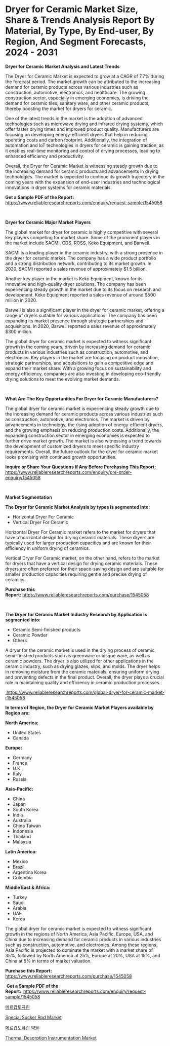 <p><h1>Dryer for Ceramic Market Size, Share & Trends Analysis Report By Material, By Type, By End-user, By Region, And Segment Forecasts, 2024 - 2031</h1></p><p><strong>Dryer for Ceramic Market Analysis and Latest Trends</strong></p>
<p><p>The Dryer for Ceramic Market is expected to grow at a CAGR of 7.7% during the forecast period. The market growth can be attributed to the increasing demand for ceramic products across various industries such as construction, automotive, electronics, and healthcare. The growing construction sector, especially in emerging economies, is driving the demand for ceramic tiles, sanitary ware, and other ceramic products, thereby boosting the market for dryers for ceramic.</p><p>One of the latest trends in the market is the adoption of advanced technologies such as microwave drying and infrared drying systems, which offer faster drying times and improved product quality. Manufacturers are focusing on developing energy-efficient dryers that help in reducing operating costs and carbon footprint. Additionally, the integration of automation and IoT technologies in dryers for ceramic is gaining traction, as it enables real-time monitoring and control of drying processes, leading to enhanced efficiency and productivity.</p><p>Overall, the Dryer for Ceramic Market is witnessing steady growth due to the increasing demand for ceramic products and advancements in drying technologies. The market is expected to continue its growth trajectory in the coming years with the expansion of end-user industries and technological innovations in dryer systems for ceramic materials.</p></p>
<p><strong>Get a Sample PDF of the Report:&nbsp;</strong> <a href="https://www.reliableresearchreports.com/enquiry/request-sample/1545058">https://www.reliableresearchreports.com/enquiry/request-sample/1545058</a></p>
<p>&nbsp;</p>
<p><strong>Dryer for Ceramic Major Market Players</strong></p>
<p><p>The global market for dryer for ceramic is highly competitive with several key players competing for market share. Some of the prominent players in the market include SACMI, CDS, ROSS, Keko Equipment, and Barwell.</p><p>SACMI is a leading player in the ceramic industry, with a strong presence in the dryer for ceramic market. The company has a wide product portfolio and a strong distribution network, contributing to its market growth. In 2020, SACMI reported a sales revenue of approximately $1.5 billion.</p><p>Another key player in the market is Keko Equipment, known for its innovative and high-quality dryer solutions. The company has been experiencing steady growth in the market due to its focus on research and development. Keko Equipment reported a sales revenue of around $500 million in 2020.</p><p>Barwell is also a significant player in the dryer for ceramic market, offering a range of dryers suitable for various applications. The company has been expanding its market presence through strategic partnerships and acquisitions. In 2020, Barwell reported a sales revenue of approximately $300 million.</p><p>The global dryer for ceramic market is expected to witness significant growth in the coming years, driven by increasing demand for ceramic products in various industries such as construction, automotive, and electronics. Key players in the market are focusing on product innovation, strategic partnerships, and acquisitions to gain a competitive edge and expand their market share. With a growing focus on sustainability and energy efficiency, companies are also investing in developing eco-friendly drying solutions to meet the evolving market demands.</p></p>
<p>&nbsp;</p>
<p><strong>What Are The Key Opportunities For Dryer for Ceramic Manufacturers?</strong></p>
<p><p>The global dryer for ceramic market is experiencing steady growth due to the increasing demand for ceramic products across various industries such as construction, automotive, and electronics. The market is driven by advancements in technology, the rising adoption of energy-efficient dryers, and the growing emphasis on reducing production costs. Additionally, the expanding construction sector in emerging economies is expected to further drive market growth. The market is also witnessing a trend towards the development of customized dryers to meet specific industry requirements. Overall, the future outlook for the dryer for ceramic market looks promising with continued growth opportunities.</p></p>
<p><strong>Inquire or Share Your Questions If Any Before Purchasing This Report:</strong> <a href="https://www.reliableresearchreports.com/enquiry/pre-order-enquiry/1545058">https://www.reliableresearchreports.com/enquiry/pre-order-enquiry/1545058</a></p>
<p>&nbsp;</p>
<p><strong>Market Segmentation</strong></p>
<p><strong>The Dryer for Ceramic Market Analysis by types is segmented into:</strong></p>
<p><ul><li>Horizontal Dryer For Ceramic</li><li>Vertical Dryer For Ceramic</li></ul></p>
<p><p>Horizontal Dryer For Ceramic market refers to the market for dryers that have a horizontal design for drying ceramic materials. These dryers are typically used for larger production capacities and are known for their efficiency in uniform drying of ceramics.</p><p>Vertical Dryer For Ceramic market, on the other hand, refers to the market for dryers that have a vertical design for drying ceramic materials. These dryers are often preferred for their space-saving design and are suitable for smaller production capacities requiring gentle and precise drying of ceramics.</p></p>
<p><strong>Purchase this Report:&nbsp;</strong><a href="https://www.reliableresearchreports.com/purchase/1545058">https://www.reliableresearchreports.com/purchase/1545058</a></p>
<p>&nbsp;</p>
<p><strong>The Dryer for Ceramic Market Industry Research by Application is segmented into:</strong></p>
<p><ul><li>Ceramic Semi-finished products</li><li>Ceramic Powder</li><li>Others</li></ul></p>
<p><p>A dryer for the ceramic market is used in the drying process of ceramic semi-finished products such as greenware or bisque ware, as well as ceramic powders. The dryer is also utilized for other applications in the ceramic industry, such as drying glazes, slips, and molds. The dryer helps in removing moisture from the ceramic materials, ensuring uniform drying and preventing defects in the final product. Overall, the dryer plays a crucial role in maintaining quality and efficiency in ceramic production processes.</p></p>
<p><a href="https://www.reliableresearchreports.com/global-dryer-for-ceramic-market-r1545058">&nbsp;https://www.reliableresearchreports.com/global-dryer-for-ceramic-market-r1545058</a></p>
<p><strong>In terms of Region, the Dryer for Ceramic Market Players available by Region are:</strong></p>
<p>
    <p> <strong> North America: </strong>
        <ul>
            <li>United States</li>
            <li>Canada</li>
        </ul>
        </p> 
    <p> <strong> Europe: </strong>
        <ul>
            <li>Germany</li>
            <li>France</li>
            <li>U.K.</li>
            <li>Italy</li>
            <li>Russia</li>
        </ul>
        </p> 
    <p> <strong> Asia-Pacific: </strong>
        <ul>
            <li>China</li>
            <li>Japan</li>
            <li>South Korea</li>
            <li>India</li>
            <li>Australia</li>
            <li>China Taiwan</li>
            <li>Indonesia</li>
            <li>Thailand</li>
            <li>Malaysia</li>
        </ul>
        </p> 
    <p> <strong> Latin America: </strong>
        <ul>
            <li>Mexico</li>
            <li>Brazil</li>
            <li>Argentina Korea</li>
            <li>Colombia</li>
        </ul>
        </p> 
    <p> <strong> Middle East & Africa: </strong>
        <ul>
            <li>Turkey</li>
            <li>Saudi</li>
            <li>Arabia</li>
            <li>UAE</li>
            <li>Korea</li>
        </ul>
    </p>
    </p>
<p><p>The global dryer for ceramic market is expected to witness significant growth in the regions of North America, Asia Pacific, Europe, USA, and China due to increasing demand for ceramic products in various industries such as construction, automotive, and electronics. Among these regions, Asia Pacific is projected to dominate the market with a market share of 35%, followed by North America at 25%, Europe at 20%, USA at 15%, and China at 5% in terms of market valuation.</p></p>
<p><strong>Purchase this Report: </strong><a href="https://www.reliableresearchreports.com/purchase/1545058">https://www.reliableresearchreports.com/purchase/1545058</a></p>
<p>&nbsp;<strong>Get a Sample PDF of the Report:&nbsp;&nbsp;</strong><a href="https://www.reliableresearchreports.com/enquiry/request-sample/1545058">https://www.reliableresearchreports.com/enquiry/request-sample/1545058</a></p>
<p><strong></strong></p>
<p><p><a href="https://github.com/Howaoole34545/Market-Research-Report-List-1/blob/main/672376636597.md">메르캅토퓨린</a></p><p><a href="https://github.com/luckyshygirl/Market-Research-Report-List-4/blob/main/special-sucker-rod-market.md">Special Sucker Rod Market</a></p><p><a href="https://github.com/JackieFauhey9089475/Market-Research-Report-List-1/blob/main/431999236598.md">메르캅토퓨린 약물</a></p><p><a href="https://github.com/markusgodoy/Market-Research-Report-List-3/blob/main/thermal-desorption-instrumentation-market.md">Thermal Desorption Instrumentation Market</a></p></p>